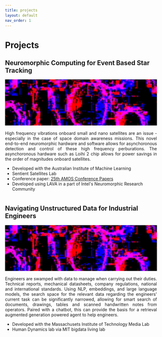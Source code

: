 ```yaml
---
title: projects
layout: default
nav_order: 1
---
```


# Projects

## Neuromorphic Computing for Event Based Star Tracking

<div style="display: flex; align-items: center;">
  <div style="flex: 1;">
    <img src="star-tracking.png" alt="Spiking Neural Networks for dynamic regression with event camera data" style="width: 100%; height: auto;">
    <p style="text-align: justify;">High frequency vibrations onboard small and nano satellites are an issue - especially in the case of space domain awareness missions. This novel end-to-end neuromorphic hardware and software allows for asynchoronous detection and control of these high frequency perburations. The asynchoronous hardware such as Loihi 2 chip allows for power savings in the order of magnitudes onboard satellites.</p>
    <ul>
      <li>Developed with the Australian Institute of Machine Learning</li>
      <li>Sentient Satellites Lab</li>
      <li>Conference paper: <a href="http://example.com">25th AMOS Conference Papers</a></li>
      <li>Developed using LAVA in a part of Intel's Neuromorphic Research Community</li>
    </ul>
  </div>
</div>

## Navigating Unstructured Data for Industrial Engineers

<div style="display: flex; align-items: center;">
  <div style="flex: 1;">
    <img src="star-tracking.png" alt="." style="width: 100%; height: auto;">
    <p style="text-align: justify;">Engineers are swamped with data to manage when carrying out their duties. Technical reports, mechanical datasheets, company regulations, national and international standards. Using NLP, embeddings, and large language models, the search space for the relevant data regarding the engineers' current task can be significantly narrowed, allowing for smart search of documents, drawings, tables and scanned handwritten notes from operators. Paired with a chatbot, this can provide the basis for a retrieval augmented generation powered agent to help engineers.</p>
    <ul>
      <li>Developed with the Massachusets Institute of Technology Media Lab</li>
      <li>Human Dynamics lab via MIT bigdata living lab</a></li>
    </ul>
  </div>
</div>
